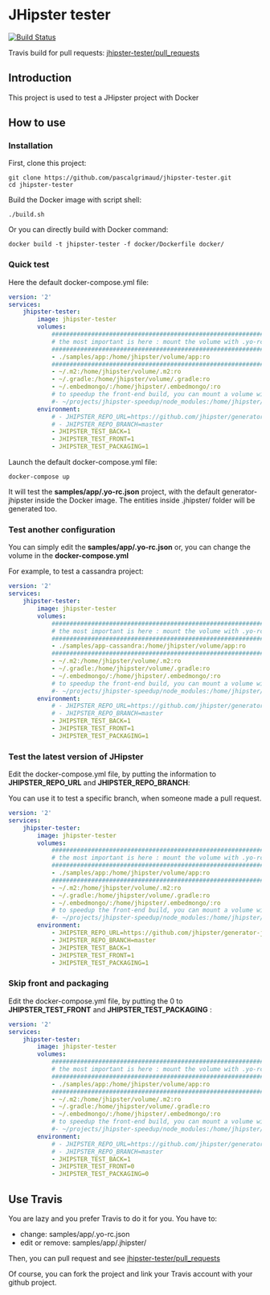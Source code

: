 # JHipster tester

[![Build Status][travis-image]][travis-url]

Travis build for pull requests: [jhipster-tester/pull_requests](https://travis-ci.org/pascalgrimaud/jhipster-tester/pull_requests)

## Introduction

This project is used to test a JHipster project with Docker

## How to use

### Installation

First, clone this project:

```
git clone https://github.com/pascalgrimaud/jhipster-tester.git
cd jhipster-tester
```

Build the Docker image with script shell:

```
./build.sh
```

Or you can directly build with Docker command:

```
docker build -t jhipster-tester -f docker/Dockerfile docker/
```

### Quick test

Here the default docker-compose.yml file:

```yaml
version: '2'
services:
    jhipster-tester:
        image: jhipster-tester
        volumes:
            ####################################################################
            # the most important is here : mount the volume with .yo-rc.json   #
            ####################################################################
            - ./samples/app:/home/jhipster/volume/app:ro
            ####################################################################
            - ~/.m2:/home/jhipster/volume/.m2:ro
            - ~/.gradle:/home/jhipster/volume/.gradle:ro
            - ~/.embedmongo/:/home/jhipster/.embedmongo/:ro
            # to speedup the front-end build, you can mount a volume with node_modules node4, npm3
            #- ~/projects/jhipster-speedup/node_modules:/home/jhipster/volume/node_modules:ro
        environment:
            # - JHIPSTER_REPO_URL=https://github.com/jhipster/generator-jhipster.git
            # - JHIPSTER_REPO_BRANCH=master
            - JHIPSTER_TEST_BACK=1
            - JHIPSTER_TEST_FRONT=1
            - JHIPSTER_TEST_PACKAGING=1

```

Launch the default docker-compose.yml file:

```
docker-compose up
```

It will test the **samples/app/.yo-rc.json** project, with the default generator-jhipster
inside the Docker image. The entities inside .jhipster/ folder will be generated too.

### Test another configuration

You can simply edit the **samples/app/.yo-rc.json** or, you can change the volume in the **docker-compose.yml**

For example, to test a cassandra project:

```yaml
version: '2'
services:
    jhipster-tester:
        image: jhipster-tester
        volumes:
            ####################################################################
            # the most important is here : mount the volume with .yo-rc.json   #
            ####################################################################
            - ./samples/app-cassandra:/home/jhipster/volume/app:ro
            ####################################################################
            - ~/.m2:/home/jhipster/volume/.m2:ro
            - ~/.gradle:/home/jhipster/volume/.gradle:ro
            - ~/.embedmongo/:/home/jhipster/.embedmongo/:ro
            # to speedup the front-end build, you can mount a volume with node_modules node4, npm3
            #- ~/projects/jhipster-speedup/node_modules:/home/jhipster/volume/node_modules:ro
        environment:
            # - JHIPSTER_REPO_URL=https://github.com/jhipster/generator-jhipster.git
            # - JHIPSTER_REPO_BRANCH=master
            - JHIPSTER_TEST_BACK=1
            - JHIPSTER_TEST_FRONT=1
            - JHIPSTER_TEST_PACKAGING=1
```

### Test the latest version of JHipster

Edit the docker-compose.yml file, by putting the information to
**JHIPSTER_REPO_URL** and **JHIPSTER_REPO_BRANCH**:

You can use it to test a specific branch, when someone made a pull request.

```yaml
version: '2'
services:
    jhipster-tester:
        image: jhipster-tester
        volumes:
            ####################################################################
            # the most important is here : mount the volume with .yo-rc.json   #
            ####################################################################
            - ./samples/app:/home/jhipster/volume/app:ro
            ####################################################################
            - ~/.m2:/home/jhipster/volume/.m2:ro
            - ~/.gradle:/home/jhipster/volume/.gradle:ro
            - ~/.embedmongo/:/home/jhipster/.embedmongo/:ro
            # to speedup the front-end build, you can mount a volume with node_modules node4, npm3
            #- ~/projects/jhipster-speedup/node_modules:/home/jhipster/volume/node_modules:ro
        environment:
            - JHIPSTER_REPO_URL=https://github.com/jhipster/generator-jhipster.git
            - JHIPSTER_REPO_BRANCH=master
            - JHIPSTER_TEST_BACK=1
            - JHIPSTER_TEST_FRONT=1
            - JHIPSTER_TEST_PACKAGING=1
```

### Skip front and packaging

Edit the docker-compose.yml file, by putting the 0 to
**JHIPSTER_TEST_FRONT** and **JHIPSTER_TEST_PACKAGING** :

```yaml
version: '2'
services:
    jhipster-tester:
        image: jhipster-tester
        volumes:
            ####################################################################
            # the most important is here : mount the volume with .yo-rc.json   #
            ####################################################################
            - ./samples/app:/home/jhipster/volume/app:ro
            ####################################################################
            - ~/.m2:/home/jhipster/volume/.m2:ro
            - ~/.gradle:/home/jhipster/volume/.gradle:ro
            - ~/.embedmongo/:/home/jhipster/.embedmongo/:ro
            # to speedup the front-end build, you can mount a volume with node_modules node4, npm3
            #- ~/projects/jhipster-speedup/node_modules:/home/jhipster/volume/node_modules:ro
        environment:
            # - JHIPSTER_REPO_URL=https://github.com/jhipster/generator-jhipster.git
            # - JHIPSTER_REPO_BRANCH=master
            - JHIPSTER_TEST_BACK=1
            - JHIPSTER_TEST_FRONT=0
            - JHIPSTER_TEST_PACKAGING=0
```

## Use Travis

You are lazy and you prefer Travis to do it for you. You have to:
- change: samples/app/.yo-rc.json
- edit or remove: samples/app/.jhipster/

Then, you can pull request and see [jhipster-tester/pull_requests](https://travis-ci.org/pascalgrimaud/jhipster-tester/pull_requests)

Of course, you can fork the project and link your Travis account with your github project.

[travis-image]: https://travis-ci.org/pascalgrimaud/jhipster-tester.svg?branch=master
[travis-url]: https://travis-ci.org/pascalgrimaud/jhipster-tester
